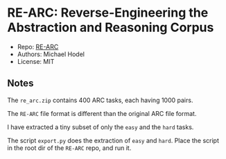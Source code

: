 # RE-ARC: Reverse-Engineering the Abstraction and Reasoning Corpus

- Repo: [RE-ARC](https://github.com/michaelhodel/re-arc)
- Authors: Michael Hodel
- License: MIT

## Notes

The `re_arc.zip` contains 400 ARC tasks, each having 1000 pairs.

The `RE-ARC` file format is different than the original ARC file format.

I have extracted a tiny subset of only the `easy` and the `hard` tasks.

The script `export.py` does the extraction of `easy` and `hard`.
Place the script in the root dir of the `RE-ARC` repo, and run it.

